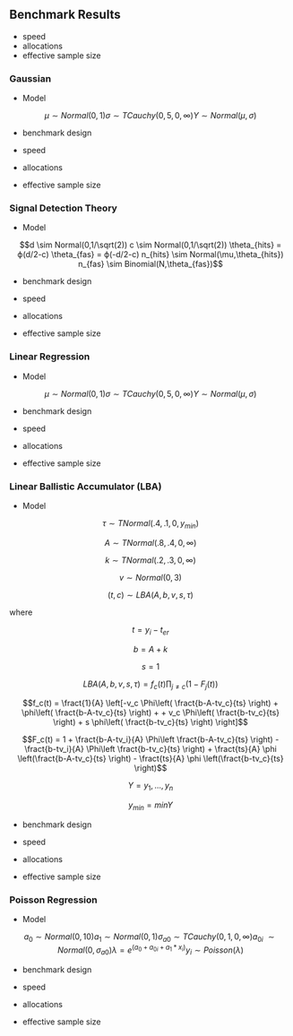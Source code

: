## Benchmark Results

* speed
* allocations
* effective sample size

### Gaussian

* Model

```math
\mu \sim Normal(0,1)
\sigma \sim TCauchy(0,5,0,\infty)
Y \sim Normal(\mu,\sigma)
```

* benchmark design

* speed
* allocations
* effective sample size

### Signal Detection Theory

* Model

```math
d \sim Normal(0,1/\sqrt(2))
c \sim Normal(0,1/\sqrt(2))

\theta_{hits} = ϕ(d/2-c)
\theta_{fas} = ϕ(-d/2-c)

n_{hits} \sim Normal(\mu,\theta_{hits})
n_{fas} \sim Binomial(N,\theta_{fas})
```

* benchmark design

* speed
* allocations
* effective sample size

### Linear Regression


* Model

```math
\mu \sim Normal(0,1)
\sigma \sim TCauchy(0,5,0,\infty)
Y \sim Normal(\mu,\sigma)
```

* benchmark design

* speed
* allocations
* effective sample size

### Linear Ballistic Accumulator (LBA)

* Model

```math
\tau \sim TNormal(.4,.1,0,y_{min})
```
```math
A \sim TNormal(.8,.4,0,\infty)
```
```math
k \sim TNormal(.2,.3,0,\infty)
```
```math
v \sim Normal(0,3)
```
```math
(t,c) \sim LBA(A,b,v,s,\tau)
```

where

```math
t = y_i - t_{er}
```
```math
b = A + k
```
```math
s = 1
```
```math
LBA(A,b,v,s,\tau) = f_c(t)\prod_{j \neq c} (1-F_j(t))
```
```math
f_c(t) = \fract{1}{A} \left[-v_c \Phi\left( \fract{b-A-tv_c}{ts} \right) + \phi\left( \fract{b-A-tv_c}{ts} \right) +
+ v_c \Phi\left( \fract{b-tv_c}{ts} \right) + s \phi\left( \fract{b-tv_c}{ts} \right) \right]
```
```math
F_c(t) = 1 + \fract{b-A-tv_i}{A}  \Phi\left \fract{b-A-tv_c}{ts} \right) - \fract{b-tv_i}{A}  \Phi\left \fract{b-tv_c}{ts} \right) + \fract{ts}{A} \phi \left(\fract{b-A-tv_c}{ts} \right) - \fract{ts}{A} \phi \left(\fract{b-tv_c}{ts} \right)
```
```math
Y = {y_1,...,y_n}
```
```math
y_{min} = min{Y}
```

* benchmark design

* speed
* allocations
* effective sample size

### Poisson Regression


* Model

```math
a_0 \sim Normal(0,10)
a_1 \sim Normal(0,1)
\sigma_{a0} \sim TCauchy(0,1,0,\infty)
a_{0i} ~ \sim Normal(0,\sigma_{a0})
\lambda = e^(a_0 + a_{0i} + a_1*x_i)
y_i \sim Poisson(\lambda)
```

* benchmark design

* speed
* allocations
* effective sample size
